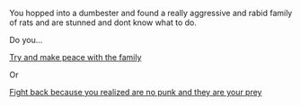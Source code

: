 You hopped into a dumbester and found a really aggressive and rabid family of rats and are stunned and dont know what to do.

Do you...

[Try and make peace with the family](you-make-peace.md)

Or

[Fight back because you realized are no punk and they are your prey](you-fight-back.md)
